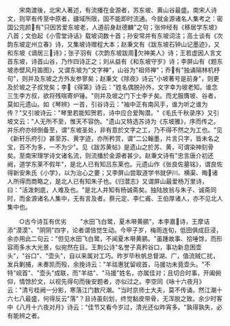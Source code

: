 <!-- { "loadSidebar": true } -->
　　宋南渡後，北宋人著述，有流播在金源者，苏东坡、黄山谷最盛。南宋人诗文，则罕有传至中原者，疆域所限，固不能即时流通。今就金源诸名人集考之：密国公完颜有"只因苦爱东坡老，人道前身赵德麟"之句；张仲经有《移居学东坡》八首；文伯起《小雪堂诗话》载坡词数十首；孙安常并有东坡词注；高士谈有《次韵东坡定州立春》诗，又集坡诗赠程大本；赵秉文有《跋东坡石钟山记墨迹》，又和东坡《谪居三诗》；张子羽有《次韵东坡跋周欠神美人》诗；王若虚因人言文首东坡，诗首山谷，乃作四诗正之；刘从益有《和东坡守岁》诗；李屏山有《题东坡赤壁风月笛图》，又谓东坡为"文字禅"，山谷为"祖师禅"；乔有"独诵隔林机杼句"，则并及东坡之方外友参寥矣；赵秉文《除夜》诗云"小坡著号是前身"，则更及於坡之子叔党矣；李《得第》诗云："姓名偶脱孙外，文字幸为坡老知。谁念三生李方叔，欲将残喘寄炉锤。"则并及坡之门下士李チ矣。而尤服膺坡、谷者，莫如元遗山。如《琴辨》一首，引谷诗云："袖中正有南风手，谁为听之谁为传？"又引坡诗云："琴里若能知贺若，诗中应合爱陶潜。"《毛氏千秋录序》又引坡文云："人无所不至，惟天不容伪。"遗山又特选苏诗为《东坡雅》，序而传之。并乐府亦倾倒备至，谓"东坡圣处，非有意於文字之工，乃不得不然之为工也。"见《新轩乐府引》甚至苏、黄字迹，亦所矜赏，谓"二公翰墨，片言只字，皆未名之宝，百不为多，一不为少"。见《跋苏黄帖》是遗山之於苏、黄，可谓染神刻骨矣。至南宋理学诗文诸名流，则流播於金源者甚少。赵秉文诗有"忠言唐介初还阙，道学东莱不假年"，是北人已有知吕东莱也。元遗山作《张良佐墓铭》，谓良佐得新安朱氏《小学》，以为治心之要；又李屏山尝取道学书就伊川、横渠、晦诸人所得而商略之，是北人已有知朱子也。《归潜志》又谓屏山最爱杨万里诗，曰："活泼刺底，人难及也。"是北人并知有杨诚斋矣。独陆放翁与朱子、诚斋同时，而金源诸名人集中，无有言及者。蔡元定、李仁甫、王伯厚诸人，亦不见北人集中也。

　　○古今诗互有优劣
　　"水田飞白鹭，夏木啭黄鹂"，本李嘉诗，王摩诘添"漠漠"、"阴阴"四字，论者谓倍觉生动。今甲子岁，梅雨连旬，低田俱成巨浸，余亦用此二句云："但见水田飞白鹭，不闻夏木啭黄鹂。"虽踵故事、拾唾馀，而形容雨多水大光景，似宛然在目。王荆公诗"名誉子真矜谷口，事功新息困壶头"，"谷口"、"壶头"，自以来属对工巧。昨岁毕秋帆总督湖、广，值流贼ㄈ扰，发兵剿捕，未奏凯而殁，余挽诗云："羊祜惠犹留岘首，马援功未竟壶头。"不特"岘首"、"壶头"成联，而"羊祜"、"马援"姓名，亦属佳对；且切合时事，开阖俯仰，情馀於文，以视先得句而後安题者，亦似过之。李空同《咏十六夜月》云："清亏桂阙一分影，寒落江门数尺潮。"当时京师士大夫，莫不传诵，然江潮十六七八最盛，何得反云"落"？且诗虽刻划，终觉黏皮带骨，无浑脱之致。余少时客中《八月十六夜对月》诗云："佳节又看今岁过，清光还似昨宵多。"孰得孰失，必有能辨之者。



